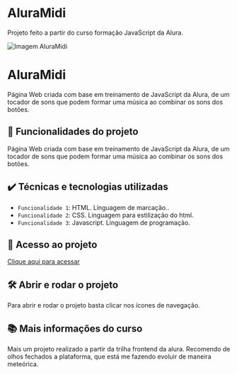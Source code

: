 # AluraMidi
Projeto feito a partir do curso formação JavaScript da Alura.

![Imagem AluraMidi](./assets/images/AluraMidi.png)
  
# AluraMidi

Página Web criada com base em treinamento de JavaScript da Alura, de um tocador de sons que podem formar uma música ao combinar os sons dos botões.

## 🔨 Funcionalidades do projeto

Página Web criada com base em treinamento de JavaScript da Alura, de um tocador de sons que podem formar uma música ao combinar os sons dos botões.

## ✔️ Técnicas e tecnologias utilizadas

- `Funcionalidade 1`: HTML. Linguagem de marcação..
- `Funcionalidade 2`: CSS. Linguagem para estilização do html.
- `Funcionalidade 3`: Javascript. Linguagem de programação.

## 📁 Acesso ao projeto

[Clique aqui para acessar](https://ericksilverio00.github.io/AluraMidi/)

## 🛠️ Abrir e rodar o projeto

Para abrir e rodar o projeto basta clicar nos ícones de navegação.

## 📚 Mais informações do curso

Mais um projeto realizado a partir da trilha frontend da alura. Recomendo de olhos fechados a plataforma, que está me fazendo evoluir de maneira meteórica.
